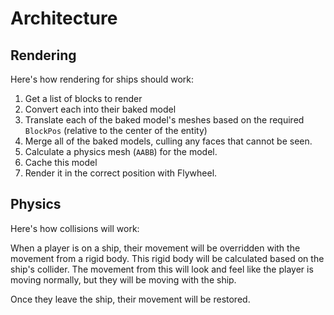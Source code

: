 # Architecture

## Rendering

Here's how rendering for ships should work:

1. Get a list of blocks to render
2. Convert each into their baked model
3. Translate each of the baked model's meshes based on the required `BlockPos` (relative to the center of the entity)
4. Merge all of the baked models, culling any faces that cannot be seen.
5. Calculate a physics mesh (`AABB`) for the model.
6. Cache this model
7. Render it in the correct position with Flywheel.

## Physics

Here's how collisions will work:

When a player is on a ship, their movement will be overridden with
the movement from a rigid body. This rigid body will be calculated
based on the ship's collider. The movement from this will look and
feel like the player is moving normally, but they will be moving
with the ship.

Once they leave the ship, their movement will be restored.
